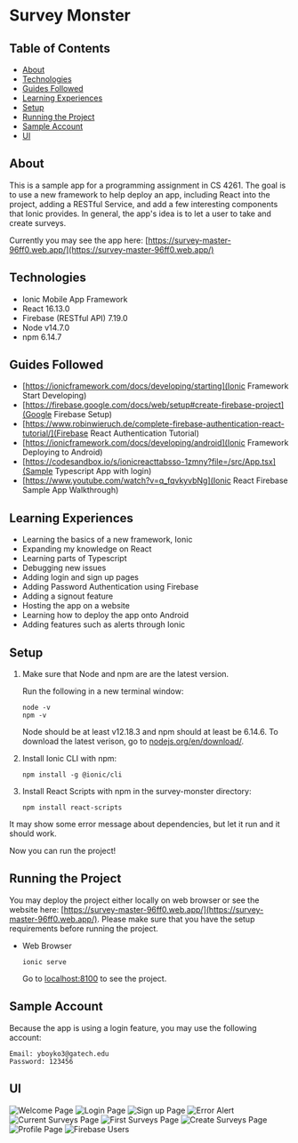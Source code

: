 # Survey Monster

## Table of Contents

* [About](#about)
* [Technologies](#technologies)
* [Guides Followed](#guides-followed)
* [Learning Experiences](#learing-experiences)
* [Setup](#setup)
* [Running the Project](#running-the-project)
* [Sample Account](#sample-account)
* [UI](#UI)

## About

This is a sample app for a programming assignment in CS 4261. The goal is to use a new framework to help deploy an app, including React into the project, adding a RESTful Service, and add a few interesting components that Ionic provides. In general, the app's idea is to let a user to take and create surveys.

Currently you may see the app here: [https://survey-master-96ff0.web.app/](https://survey-master-96ff0.web.app/)

## Technologies

* Ionic Mobile App Framework
* React 16.13.0
* Firebase (RESTful API) 7.19.0
* Node v14.7.0
* npm 6.14.7

## Guides Followed

* [https://ionicframework.com/docs/developing/starting](Ionic Framework Start Developing)
* [https://firebase.google.com/docs/web/setup#create-firebase-project](Google Firebase Setup)
* [https://www.robinwieruch.de/complete-firebase-authentication-react-tutorial/](Firebase React Authentication Tutorial)
* [https://ionicframework.com/docs/developing/android](Ionic Framework Deploying to Android)
* [https://codesandbox.io/s/ionicreacttabsso-1zmny?file=/src/App.tsx](Sample Typescript App with login)
* [https://www.youtube.com/watch?v=q_fqvkyvbNg](Ionic React Firebase Sample App Walkthrough)

## Learning Experiences

* Learning the basics of a new framework, Ionic
* Expanding my knowledge on React
* Learning parts of Typescript
* Debugging new issues
* Adding login and sign up pages
* Adding Password Authentication using Firebase
* Adding a signout feature
* Hosting the app on a website
* Learning how to deploy the app onto Android
* Adding features such as alerts through Ionic

## Setup

1. Make sure that Node and npm are are the latest version.

    Run the following in a new terminal window:

    ```(bash)
    node -v
    npm -v
    ```

    Node should be at least v12.18.3 and npm should at least be 6.14.6. To download the latest verison, go to [nodejs.org/en/download/](nodejs.org/en/download/).

2. Install Ionic CLI with npm:

    ```(bash)
    npm install -g @ionic/cli
    ```

3. Install React Scripts with npm in the survey-monster directory:

    ```(bash)
    npm install react-scripts
    ```

It may show some error message about dependencies, but let it run and it should work.

Now you can run the project!

## Running the Project

You may deploy the project either locally on web browser or see the website here: [https://survey-master-96ff0.web.app/](https://survey-master-96ff0.web.app/). Please make sure that you have the setup requirements before running the project.

* Web Browser

    ```(bash)
    ionic serve
    ```

    Go to [localhost:8100](localhost:8100) to see the project.

## Sample Account

Because the app is using a login feature, you may use the following account:

```(bash)
Email: yboyko3@gatech.edu
Password: 123456
```

## UI

![Welcome Page](https://raw.githubusercontent.com/Kotishka/survey-monster/master/resources/Home.PNG "Welcome Page")
![Login Page](https://raw.githubusercontent.com/Kotishka/survey-monster/master/resources/Login.PNG "Login Page")
![Sign up Page](https://raw.githubusercontent.com/Kotishka/survey-monster/master/resources/SignUpPage.PNG "Sign Up Page")
![Error Alert](https://raw.githubusercontent.com/Kotishka/survey-monster/master/resources/Passwordsdonotmatch.PNG "Error Alert")
![Current Surveys Page](https://raw.githubusercontent.com/Kotishka/survey-monster/master/resources/CurrentSurveys.PNG "Current Surveys Page")
![First Surveys Page](https://raw.githubusercontent.com/Kotishka/survey-monster/master/resources/FirstSurvey.PNG "First Surveys Page")
![Create Surveys Page](https://raw.githubusercontent.com/Kotishka/survey-monster/master/resources/CreatePage.PNG "Create Surveys Page")
![Profile Page](https://raw.githubusercontent.com/Kotishka/survey-monster/master/resources/ProfilePage.PNG "Profile Page")
![Firebase Users](https://raw.githubusercontent.com/Kotishka/survey-monster/master/resources/FirebaseUsers.PNG "Firebase Users")
